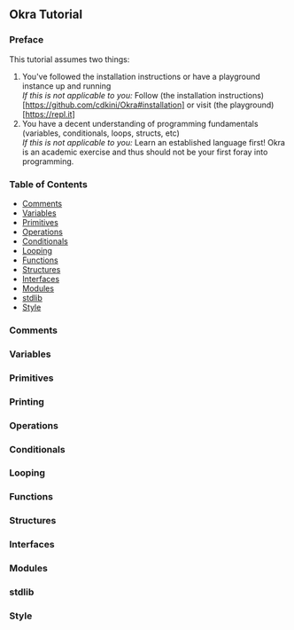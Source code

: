## Okra Tutorial


### Preface
This tutorial assumes two things:
1. You've followed the installation instructions or have a playground instance up and running
   <br><i>If this is not applicable to you:</i> Follow (the installation instructions)[https://github.com/cdkini/Okra#installation] or visit (the playground)[https://repl.it]
2. You have a decent understanding of programming fundamentals (variables, conditionals, loops, structs, etc)
   <br><i>If this is not applicable to you:</i> Learn an established language first! Okra is an academic exercise and thus should not be your first foray into programming.

### Table of Contents
- [Comments](#Comments)
- [Variables](#Variables)
- [Primitives](#Primitives)
- [Operations](#Operations)
- [Conditionals](#Conditionals)
- [Looping](#Looping)
- [Functions](#Functions)
- [Structures](#Structures)
- [Interfaces](#Interfaces)
- [Modules](#Modules)
- [stdlib](#stdlib)
- [Style](#Style)


### Comments


### Variables


### Primitives


### Printing


### Operations


### Conditionals


### Looping


### Functions


### Structures


### Interfaces


### Modules


### stdlib


### Style


